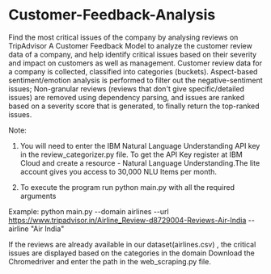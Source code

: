 # Customer-Feedback-Analysis
Find the most critical issues of the company by analysing reviews on TripAdvisor
A Customer Feedback Model to analyze the customer review data of a company, and help identify critical issues based on their severity and impact on customers as well as management.
Customer review data for a company is collected, classified into categories (buckets). Aspect-based sentiment/emotion analysis is performed to filter out the negative-sentiment issues; Non-granular reviews (reviews that don't give specific/detailed issues) are removed using dependency parsing, and issues are ranked based on a severity score that is generated, to finally return the top-ranked issues.

Note:

1. You will need to enter the IBM Natural Language Understanding API key in the review_categorizer.py file.
To get the API Key register at IBM Cloud and create a resource - Natural Language Understanding.The lite account gives you access to 30,000 NLU  Items per month.

2. To execute the program run python main.py with all the required arguments
 
 Example: python main.py --domain airlines --url https://www.tripadvisor.in/Airline_Review-d8729004-Reviews-Air-India --airline "Air India"
 
 If the reviews are already available in our dataset(airlines.csv) , the critical issues are displayed based on the categories in the domain
 Download the Chromedriver and enter the path in the web_scraping.py file.
